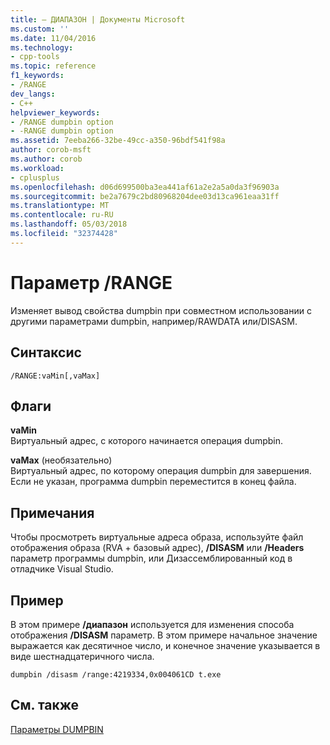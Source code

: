 ```yaml
---
title: — ДИАПАЗОН | Документы Microsoft
ms.custom: ''
ms.date: 11/04/2016
ms.technology:
- cpp-tools
ms.topic: reference
f1_keywords:
- /RANGE
dev_langs:
- C++
helpviewer_keywords:
- /RANGE dumpbin option
- -RANGE dumpbin option
ms.assetid: 7eeba266-32be-49cc-a350-96bdf541f98a
author: corob-msft
ms.author: corob
ms.workload:
- cplusplus
ms.openlocfilehash: d06d699500ba3ea441af61a2e2a5a0da3f96903a
ms.sourcegitcommit: be2a7679c2bd80968204dee03d13ca961eaa31ff
ms.translationtype: MT
ms.contentlocale: ru-RU
ms.lasthandoff: 05/03/2018
ms.locfileid: "32374428"
---
```

# <a name="range"></a>Параметр /RANGE
Изменяет вывод свойства dumpbin при совместном использовании с другими параметрами dumpbin, например/RAWDATA или/DISASM.  
  
## <a name="syntax"></a>Синтаксис  
  
```  
/RANGE:vaMin[,vaMax]  
```  
  
## <a name="flags"></a>Флаги  
 **vaMin**  
 Виртуальный адрес, с которого начинается операция dumpbin.  
  
 **vaMax** (необязательно)  
 Виртуальный адрес, по которому операция dumpbin для завершения. Если не указан, программа dumpbin переместится в конец файла.  
  
## <a name="remarks"></a>Примечания  
 Чтобы просмотреть виртуальные адреса образа, используйте файл отображения образа (RVA + базовый адрес), **/DISASM** или **/Headers** параметр программы dumpbin, или Дизассемблированный код в отладчике Visual Studio.  
  
## <a name="example"></a>Пример  
 В этом примере **/диапазон** используется для изменения способа отображения **/DISASM** параметр. В этом примере начальное значение выражается как десятичное число, и конечное значение указывается в виде шестнадцатеричного числа.  
  
```  
dumpbin /disasm /range:4219334,0x004061CD t.exe  
```  
  
## <a name="see-also"></a>См. также  
 [Параметры DUMPBIN](../../build/reference/dumpbin-options.md)